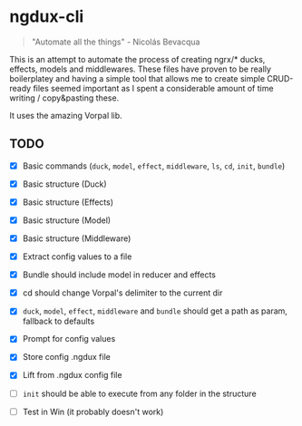 # ngdux-cli

> "Automate all the things" - Nicolás Bevacqua

This is an attempt to automate the process of creating ngrx/* ducks, effects, models and middlewares. These files have proven to be really boilerplatey and having a simple tool that allows me to create simple CRUD-ready files seemed important as I spent a considerable amount of time writing / copy&pasting these.

It uses the amazing Vorpal lib.

## TODO
- [x] Basic commands (`duck`, `model`, `effect`, `middleware`, `ls`, `cd`, `init`, `bundle`)
- [x] Basic structure (Duck)
- [x] Basic structure (Effects)
- [x] Basic structure (Model)
- [x] Basic structure (Middleware)
- [x] Extract config values to a file
- [x] Bundle should include model in reducer and effects
- [x] cd should change Vorpal's delimiter to the current dir
- [x] `duck`, `model`, `effect`, `middleware` and `bundle` should get a path as param, fallback to defaults
- [x] Prompt for config values
- [x] Store config .ngdux file
- [x] Lift from .ngdux config file
- [ ] `init` should be able to execute from any folder in the structure
- [ ] Test in Win (it probably doesn't work)

